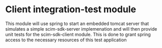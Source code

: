 # Client integration-test module

This module will use spring to start an embedded tomcat server that simulates a simple scim-sdk-server implemenation
and will then provide unit tests for the scim-sdk-client module. This is done to grant spring access to the
necessary resources of this test application 

